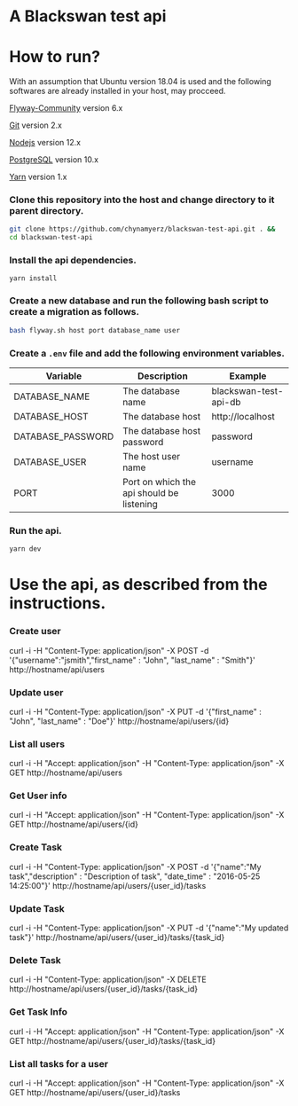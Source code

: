 # A Blackswan test api

# How to run?

With an assumption that Ubuntu version 18.04 is used and the following softwares are already installed in your host, may procceed.

[Flyway-Community]() version 6.x

[Git]() version 2.x

[Nodejs]() version 12.x

[PostgreSQL]() version 10.x

[Yarn]() version 1.x

### Clone this repository into the host and change directory to it parent directory.

```sh
git clone https://github.com/chynamyerz/blackswan-test-api.git . &&
cd blackswan-test-api
```

### Install the api dependencies.

```yarn
yarn install
```

### Create a new database and run the following bash script to create a migration as follows.

```sh
bash flyway.sh host port database_name user
```

### Create a `.env` file and add the following environment variables.

Variable | Description | Example
---- | ---- | ----
DATABASE_NAME | The database name | blackswan-test-api-db
DATABASE_HOST | The database host | http://localhost
DATABASE_PASSWORD | The database host password | password
DATABASE_USER | The host user name | username
PORT | Port on which the api should be listening | 3000

### Run the api.

```sh
yarn dev
```

# Use the api, as described from the instructions.

###  Create user
curl -i -H "Content-Type: application/json" -X POST -d '{"username":"jsmith","first_name" : "John", "last_name" : "Smith"}' http://hostname/api/users

### Update user
curl -i -H "Content-Type: application/json" -X PUT -d '{"first_name" : "John", "last_name" : "Doe"}' http://hostname/api/users/{id}

### List all users
curl -i -H "Accept: application/json" -H "Content-Type: application/json" -X GET http://hostname/api/users

### Get User info
curl -i -H "Accept: application/json" -H "Content-Type: application/json" -X GET http://hostname/api/users/{id}

### Create Task
curl -i -H "Content-Type: application/json" -X POST -d '{"name":"My task","description" : "Description of task", "date_time" : "2016-05-25 14:25:00"}' http://hostname/api/users/{user_id}/tasks

### Update Task
curl -i -H "Content-Type: application/json" -X PUT -d '{"name":"My updated task"}' http://hostname/api/users/{user_id}/tasks/{task_id}

### Delete Task
curl -i -H "Content-Type: application/json" -X DELETE http://hostname/api/users/{user_id}/tasks/{task_id}

### Get Task Info
curl -i -H "Accept: application/json" -H "Content-Type: application/json" -X GET http://hostname/api/users/{user_id}/tasks/{task_id}

### List all tasks for a user
curl -i -H "Accept: application/json" -H "Content-Type: application/json" -X GET http://hostname/api/users/{user_id}/tasks


